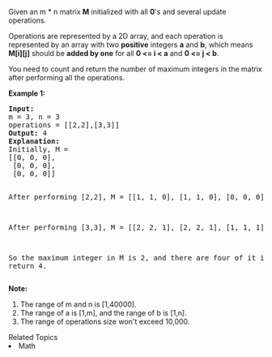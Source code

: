 <p>Given an m * n matrix <b>M</b> initialized with all <b>0</b>'s and several update operations.</p>
<p>Operations are represented by a 2D array, and each operation is represented by an array with two <b>positive</b> integers <b>a</b> and <b>b</b>, which means <b>M[i][j]</b> should be <b>added by one</b> for all <b>0 <= i < a</b> and <b>0 <= j < b</b>. </p>
<p>You need to count and return the number of maximum integers in the matrix after performing all the operations.</p>

<p><b>Example 1:</b><br />
<pre>
<b>Input:</b> 
m = 3, n = 3
operations = [[2,2],[3,3]]
<b>Output:</b> 4
<b>Explanation:</b> 
Initially, M = 
[[0, 0, 0],
 [0, 0, 0],
 [0, 0, 0]]

After performing [2,2], M = 
[[1, 1, 0],
 [1, 1, 0],
 [0, 0, 0]]

After performing [3,3], M = 
[[2, 2, 1],
 [2, 2, 1],
 [1, 1, 1]]

So the maximum integer in M is 2, and there are four of it in M. So return 4.
</pre>
</p>

<p><b>Note:</b><br>
<ol>
<li>The range of m and n is [1,40000].</li>
<li>The range of a is [1,m], and the range of b is [1,n].</li>
<li>The range of operations size won't exceed 10,000.</li>
</ol>
</p><div><div>Related Topics</div><div><li>Math</li></div></div>